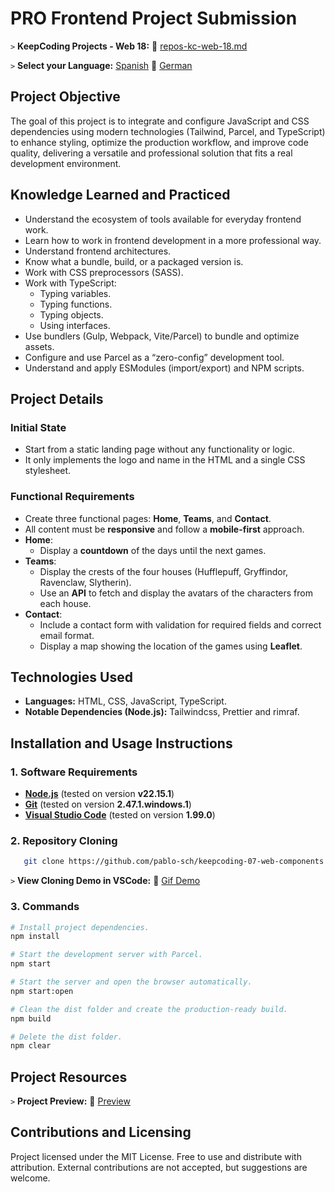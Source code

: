 # PRO Frontend Project Submission

`>` **KeepCoding Projects - Web 18:** 📁 [repos-kc-web-18.md](https://github.com/pablo-sch/pablo-sch/blob/main/docs/repos-kc-web-18.md)

`>` **Select your Language:** [Spanish](README.es.md) 🔄 [German](README.de.md)

## Project Objective

The goal of this project is to integrate and configure JavaScript and CSS dependencies using modern technologies (Tailwind, Parcel, and TypeScript) to enhance styling, optimize the production workflow, and improve code quality, delivering a versatile and professional solution that fits a real development environment.

## Knowledge Learned and Practiced

- Understand the ecosystem of tools available for everyday frontend work.
- Learn how to work in frontend development in a more professional way.
- Understand frontend architectures.
- Know what a bundle, build, or a packaged version is.
- Work with CSS preprocessors (SASS).
- Work with TypeScript:
  - Typing variables.
  - Typing functions.
  - Typing objects.
  - Using interfaces.
- Use bundlers (Gulp, Webpack, Vite/Parcel) to bundle and optimize assets.
- Configure and use Parcel as a “zero-config” development tool.
- Understand and apply ESModules (import/export) and NPM scripts.

## Project Details

### Initial State

- Start from a static landing page without any functionality or logic.
- It only implements the logo and name in the HTML and a single CSS stylesheet.

### Functional Requirements

- Create three functional pages: **Home**, **Teams**, and **Contact**.
- All content must be **responsive** and follow a **mobile-first** approach.
- **Home**:
  - Display a **countdown** of the days until the next games.
- **Teams**:
  - Display the crests of the four houses (Hufflepuff, Gryffindor, Ravenclaw, Slytherin).
  - Use an **API** to fetch and display the avatars of the characters from each house.
- **Contact**:
  - Include a contact form with validation for required fields and correct email format.
  - Display a map showing the location of the games using **Leaflet**.

<!-- ------------------------------------------------------------------------------------------- -->

## Technologies Used

- **Languages:** HTML, CSS, JavaScript, TypeScript.
- **Notable Dependencies (Node.js):** Tailwindcss, Prettier and rimraf.

<!-- ------------------------------------------------------------------------------------------- -->

## Installation and Usage Instructions

### 1. Software Requirements

- **[Node.js](https://nodejs.org/en/download/)** (tested on version **v22.15.1**)
- **[Git](https://git-scm.com/downloads)** (tested on version **2.47.1.windows.1**)
- **[Visual Studio Code](https://code.visualstudio.com/)** (tested on version **1.99.0**)

### 2. Repository Cloning

```bash
   git clone https://github.com/pablo-sch/keepcoding-07-web-components.git
```

`>` **View Cloning Demo in VSCode:** 🎥 [Gif Demo](https://github.com/pablo-sch/pablo-sch/blob/main/etc/clone-tutorial.gif)

### 3. Commands

```sh
# Install project dependencies.
npm install

# Start the development server with Parcel.
npm start

# Start the server and open the browser automatically.
npm start:open

# Clean the dist folder and create the production-ready build.
npm build

# Delete the dist folder.
npm clear
```

<!-- ------------------------------------------------------------------------------------------- -->

## Project Resources

`>` **Project Preview:** 👀 [Preview](preview.md)

<!-- ------------------------------------------------------------------------------------------- -->

## Contributions and Licensing

Project licensed under the MIT License. Free to use and distribute with attribution. External contributions are not accepted, but suggestions are welcome.
